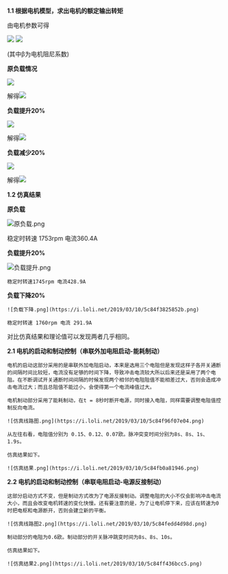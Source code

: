 
**1.1 根据电机模型，求出电机的额定输出转矩**

由电机参数可得

<img src="http://chart.googleapis.com/chart?cht=tx&chl= $$    U = I_aR_a + K\omega$$" style="border:none;">

<img src="http://chart.googleapis.com/chart?cht=tx&chl= $$    T_m-T_l = \beta\omega$$" style="border:none;">

(其中β为电机阻尼系数)

**原负载情况**

<img src="http://chart.googleapis.com/chart?cht=tx&chl= $$    T_l = 420N \cdot \,M$$" style="border:none;">
    
解得<img src="http://chart.googleapis.com/chart?cht=tx&chl= $$    \omega = 183.52rad/s  n = 1752.6rpm  I_a = 360.385A   T_m = 441.47NM$$" style="border:none;">
  
**负载提升20%**

<img src="http://chart.googleapis.com/chart?cht=tx&chl= $$    T_l = 504N \cdot \,M$$" style="border:none;">

解得<img src="http://chart.googleapis.com/chart?cht=tx&chl= $$    \omega = 182.71.52rad/s  n = 1744.9rpm  I_a = 428.88A$$" style="border:none;">
   
**负载减少20%**

<img src="http://chart.googleapis.com/chart?cht=tx&chl= $$    T_l = 336N \cdot \,M$$" style="border:none;">

解得<img src="http://chart.googleapis.com/chart?cht=tx&chl= $$    \omega = 184.32rad/s  n = 1760.3rpm  I_a = 291.89A$$" style="border:none;">
   
**1.2 仿真结果**

**原负载**

![原负载.png](https://i.loli.net/2019/03/10/5c84f22e54e48.png)
    
  稳定时转速 1753rpm 电流360.4A
    
**负载提升20%**

![负载提升.png](https://i.loli.net/2019/03/10/5c84f2ed8af84.png)
    
    稳定时转速1745rpm 电流428.9A
    
**负载下降20%**

    ![负载下降.png](https://i.loli.net/2019/03/10/5c84f3825852b.png)
    
    稳定时转速 1760rpm 电流 291.9A
    
对比仿真结果和理论值可以发现两者几乎相同。

**2.1 电机的启动和制动控制（串联外加电阻启动-能耗制动）**

    电机的启动这部分采用的是串联外加电阻启动，本来是选用三个电阻但是发现这样子各开关通断的间隔时间比较短，电流没有足够的时间下降，导致冲击电流较大所以后来还是采用了两个电阻。在不断调试开关通断时间间隔的时候发现两个相邻的电阻阻值不能相差过大，否则会造成冲击电流过大；而且总阻值不能过小，会使得第一个电流峰值过大。

    电机制动部分采用了能耗制动，在t = 8秒时断开电源，同时接入电阻，同样需要调整电阻值控制反向电流。
    
    ![仿真线路图.png](https://i.loli.net/2019/03/10/5c84f96f07e04.png)
    
    从左往右看，电阻值分别为 0.15、0.12、0.07欧。脉冲突变时间分别为8s、8s、1s、1.9s。
    
    仿真结果如下。
    
    ![仿真结果.png](https://i.loli.net/2019/03/10/5c84fb0a81946.png)
    
**2.2 电机的启动和制动控制（串联电阻启动-电源反接制动）**

    这部分启动方式不变，但是制动方式改为了电源反接制动。调整电阻的大小不仅会影响冲击电流大小，而且会改变电机转速的变化快慢。还有要注意的是，为了让电机停下来，应该在转速为0时把电枢和电源断开，否则会建立新的平衡。

    ![仿真线路图2.png](https://i.loli.net/2019/03/10/5c84fedd4d98d.png)
    
    制动部分的电阻为0.6欧。制动部分的开关脉冲跳变时间为8s、8s、10s。
    
    仿真结果如下。
    
    ![仿真结果2.png](https://i.loli.net/2019/03/10/5c84ff436bcc5.png)

